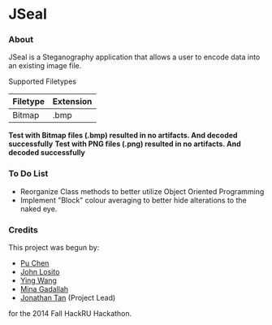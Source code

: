 JSeal
====================

### About

JSeal is a Steganography application that allows a user to encode data into an existing image file.

Supported Filetypes

| Filetype                   | Extension     | 
| -------------------------- | ------------- |
| Bitmap                     | .bmp          |

**Test with Bitmap files (.bmp) resulted in no artifacts. And decoded successfully**
**Test with PNG files (.png) resulted in no artifacts. And decoded successfully**

### To Do List
- Reorganize Class methods to better utilize Object Oriented Programming
- Implement "Block" colour averaging to better hide alterations to the naked eye.

### Credits

This project was begun by:
- [Pu Chen](https://github.com/PuChen7)
- [John Losito](https://github.com/Squidlo)
- [Ying Wang](https://github.com/emily2014)
- [Mina Gadallah](https://github.com/monmon-2007)
- [Jonathan Tan](http://jmortontan.github.io) (Project Lead)

for the 2014 Fall HackRU Hackathon.
